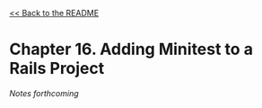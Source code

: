 [&lt;&lt; Back to the README](README.md)

# Chapter 16. Adding Minitest to a Rails Project

*Notes forthcoming*